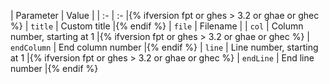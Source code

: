 | Parameter | Value | | :- | :- |{% ifversion fpt or ghes > 3.2 or ghae or ghec %} | `title` | Custom title |{% endif %} | `file` | Filename | | `col` | Column number, starting at 1 |{% ifversion fpt or ghes > 3.2 or ghae or ghec %} | `endColumn` | End column number |{% endif %} | `line` | Line number, starting at 1 |{% ifversion fpt or ghes > 3.2 or ghae or ghec %} | `endLine` | End line number |{% endif %}
